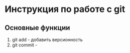 # Инструкция по работе с git

## Основные функции

1. git add - добавить версионность
2. git commit - 
